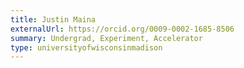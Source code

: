 ```yaml
---
title: Justin Maina
externalUrl: https://orcid.org/0009-0002-1685-8506
summary: Undergrad, Experiment, Accelerator
type: universityofwisconsinmadison
---
```

